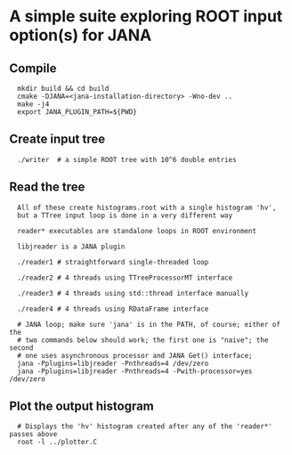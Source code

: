 
A simple suite exploring ROOT input option(s) for JANA
======================================================

Compile
-------

```
  mkdir build && cd build
  cmake -DJANA=<jana-installation-directory> -Wno-dev ..
  make -j4
  export JANA_PLUGIN_PATH=${PWD}
```

Create input tree
-----------------

```
  ./writer  # a simple ROOT tree with 10^6 double entries
```

Read the tree
-------------

```  
  All of these create histograms.root with a single histogram 'hv', 
  but a TTree input loop is done in a very different way

  reader* executables are standalone loops in ROOT environment

  libjreader is a JANA plugin
```

```
  ./reader1 # straightforward single-threaded loop
```
```
  ./reader2 # 4 threads using TTreeProcessorMT interface
```
```
  ./reader3 # 4 threads using std::thread interface manually
```
```
  ./reader4 # 4 threads using RDataFrame interface
```

```
  # JANA loop; make sure 'jana' is in the PATH, of course; either of the 
  # two commands below should work; the first one is "naive"; the second 
  # one uses asynchronous processor and JANA Get() interface;
  jana -Pplugins=libjreader -Pnthreads=4 /dev/zero
  jana -Pplugins=libjreader -Pnthreads=4 -Pwith-processor=yes /dev/zero
```

Plot the output histogram
-------------------------

```
  # Displays the 'hv' histogram created after any of the 'reader*' passes above
  root -l ../plotter.C
```
